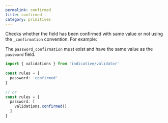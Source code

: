 ```yaml
---
permalink: confirmed
title: confirmed
category: primitives
---
```


Checks whether the field has been confirmed with same value or not using
the `_confirmation` convention. For example:
 
The `password_confirmation` must exist and have the same value as the
`password` field.
 
```ts
import { validations } from 'indicative/validator'
 
const rules = {
  password: 'confirmed'
}
 
// or
const rules = {
  password: [
    validations.confirmed()
  ]
}
```